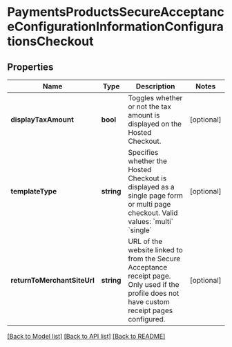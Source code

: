 # PaymentsProductsSecureAcceptanceConfigurationInformationConfigurationsCheckout

## Properties
Name | Type | Description | Notes
------------ | ------------- | ------------- | -------------
**displayTaxAmount** | **bool** | Toggles whether or not the tax amount is displayed on the Hosted Checkout. | [optional] 
**templateType** | **string** | Specifies whether the Hosted Checkout is displayed as a single page form or multi page checkout.   Valid values:  &#x60;multi&#x60;  &#x60;single&#x60; | [optional] 
**returnToMerchantSiteUrl** | **string** | URL of the website linked to from the Secure Acceptance receipt page. Only used if the profile does not have custom receipt pages configured. | [optional] 

[[Back to Model list]](../README.md#documentation-for-models) [[Back to API list]](../README.md#documentation-for-api-endpoints) [[Back to README]](../README.md)


